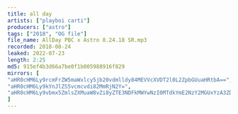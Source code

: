 ```yaml
---
title: all day
artists: ["playboi carti"]
producers: ["astro"]
tags: ["2018", "OG file"]
file_name: AllDay PBC x Astro 8.24.18 SR.mp3
recorded: 2018-08-24
leaked: 2022-07-23
length: 2:25 
md5: 915ef4b3d66a7be0f1b005988916f829
mirrors: [
"aHR0cHM6Ly9rcmFrZW5maWxlcy5jb20vdmlldy84MEVVcXVDT2l0L2ZpbGUuaHRtbA==",
"aHR0cHM6Ly9kYnJlZS5vcmcvdi82MmRjN2Y=",
"aHR0cHM6Ly9vbmx5ZmlsZXMuaW8vZi8yZTE3NDFkMWYwNzI0MTdkYmE2NzY2MGUxYzA3ZDRkNQ=="
]
---
```

